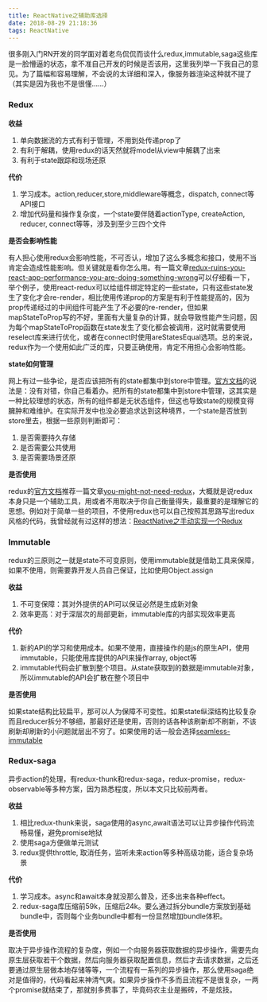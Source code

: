 ```yaml
---
title: ReactNative之辅助库选择
date: 2018-08-29 21:18:36
tags: ReactNative
---
```

很多刚入门RN开发的同学面对着老鸟侃侃而谈什么redux,immutable,saga这些库是一脸懵逼的状态，拿不准自己开发的时候是否该用，这里我列举一下我自己的意见。为了篇幅和容易理解，不会说的太详细和深入，像服务器渲染这种就不提了（其实是因为我也不是很懂……）

### Redux
**收益**
1. 单向数据流的方式有利于管理，不用到处传递prop了
2. 有利于解耦，使用redux的话天然就将model从view中解耦了出来
3. 有利于state跟踪和现场还原

**代价**
1. 学习成本。action,reducer,store,middleware等概念，dispatch, connect等API接口
2. 增加代码量和操作复杂度，一个state要伴随着actionType, createAction, reducer, connect等等，涉及到至少三四个文件

**是否会影响性能**

有人担心使用redux会影响性能，不可否认，增加了这么多概念和接口，使用不当肯定会造成性能影响。但关键就是看你怎么用。有一篇文章[redux-ruins-you-react-app-performance-you-are-doing-something-wrong](https://itnext.io/redux-ruins-you-react-app-performance-you-are-doing-something-wrong-82e28ec96cf5)可以仔细看一下，举个例子，使用react-redux可以给组件绑定特定的一些state，只有这些state发生了变化才会re-render，相比使用传递prop的方案是有利于性能提高的，因为prop传递经过的中间组件可能产生了不必要的re-render，但如果mapStateToProp写的不好，里面有大量复杂的计算，就会导致性能产生问题，因为每个mapStateToProp函数在state发生了变化都会被调用，这时就需要使用reselect库来进行优化，或者在connect时使用areStatesEqual选项。总的来说，redux作为一个使用如此广泛的库，只要正确使用，肯定不用担心会影响性能。

**state如何管理**

网上有过一些争论，是否应该把所有的state都集中到store中管理。[官方文档](https://redux.js.org/faq/organizingstate)的说法是：没有对错，你自己看着办。把所有的state都集中到store中管理，这其实是一种比较理想的状态，所有的组件都是无状态组件，但这也导致state的规模变得臃肿和难维护。在实际开发中也没必要追求达到这种境界，一个state是否放到store里去，根据一些原则判断即可：
1. 是否需要持久存储
2. 是否需要公共使用
3. 是否需要场景还原

**是否使用**

redux的[官方文档](https://cn.redux.js.org/)推荐一篇文章[you-might-not-need-redux](https://medium.com/@dan_abramov/you-might-not-need-redux-be46360cf367)，大概就是说redux本身只是一个辅助工具，用或者不用取决于你自己衡量得失，最重要的是理解它的思想。例如对于简单一些的项目，不使用redux也可以自己按照其思路写出redux风格的代码，我曾经就有过这样的想法：[ReactNative之手动实现一个Redux](http://yangguang1029.github.io/2018/02/27/rn-manual-redux/)

### Immutable
redux的三原则之一就是state不可变原则，使用immutable就是借助工具来保障，如果不使用，则需要靠开发人员自己保证，比如使用Object.assign

**收益**
1. 不可变保障：其对外提供的API可以保证必然是生成新对象
2. 效率更高：对于深层次的局部更新，immutable库的内部实现效率更高

**代价**
1. 新的API的学习和使用成本。如果不使用，直接操作的是js的原生API，使用immutable，只能使用库提供的API来操作array, object等
2. immutable代码会扩散到整个项目。从state获取到的数据是immutable对象，所以immutable的API会扩散在整个项目中

**是否使用**

如果state结构比较扁平，那可以人为保障不可变性。如果state纵深结构比较复杂而且reducer拆分不够细，那最好还是使用，否则的话各种该刷新却不刷新，不该刷新却刷新的小问题就层出不穷了。如果使用的话一般会选择[seamless-immutable](https://github.com/rtfeldman/seamless-immutable)

### Redux-saga
异步action的处理，有redux-thunk和redux-saga，redux-promise，redux-observable等多种方案，因为熟悉程度，所以本文只比较前两者。

**收益**
1. 相比redux-thunk来说，saga使用的async,await语法可以让异步操作代码流畅易懂，避免promise地狱
2. 使用saga方便做单元测试
3. redux提供throttle, 取消任务，监听未来action等多种高级功能，适合复杂场景

**代价**
1. 学习成本。async和await本身就没那么普及，还多出来各种effect。
2. redux-saga库压缩前59k，压缩后24k。要么通过拆分bundle方案放到基础bundle中，否则每个业务bundle中都有一份显然增加bundle体积。

**是否使用**

取决于异步操作流程的复杂度，例如一个向服务器获取数据的异步操作，需要先向原生层获取若干个数据，然后向服务器获取配置信息，然后才去请求数据，之后还要通过原生层做本地存储等等，一个流程有一系列的异步操作，那么使用saga绝对是值得的，代码看起来神清气爽。如果异步操作不多而且流程不是很复杂，一两个promise就结束了，那就别多费事了，毕竟码农主业是搬砖，不是炫技。